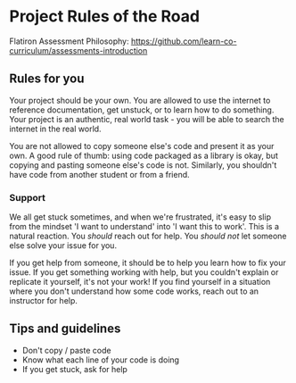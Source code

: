 # Project Rules of the Road

Flatiron Assessment Philosophy: https://github.com/learn-co-curriculum/assessments-introduction

## Rules for you

Your project should be your own. You are allowed to use the internet to reference documentation, get unstuck, or to learn how to do something. Your project is an authentic, real world task - you will be able to search the internet in the real world.

You are not allowed to copy someone else's code and present it as your own. A good rule of thumb: using code packaged as a library is okay, but copying and pasting someone else's code is not. Similarly, you shouldn't have code from another student or from a friend.

### Support

We all get stuck sometimes, and when we're frustrated, it's easy to slip from the mindset 'I want to understand' into 'I want this to work'. This is a natural reaction. You _should_ reach out for help. You _should not_ let someone else solve your issue for you.

If you get help from someone, it should be to help you learn how to fix your issue. If you get something working with help, but you couldn't explain or replicate it yourself, it's not your work! If you find yourself in a situation where you don't understand how some code works, reach out to an instructor for help.

## Tips and guidelines

- Don't copy / paste code
- Know what each line of your code is doing
- If you get stuck, ask for help
